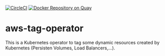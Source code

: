 [![CircleCI](https://circleci.com/gh/giantswarm/aws-tag-operator.svg?&style=shield)](https://circleci.com/gh/giantswarm/aws-tag-operator) [![Docker Repository on Quay](https://quay.io/repository/giantswarm/aws-tag-operator/status "Docker Repository on Quay")](https://quay.io/repository/giantswarm/aws-tag-operator)

# aws-tag-operator

This is a Kubernetes operator to tag some dynamic resources created by Kubernetes (Persisten Volumes, Load Balancers,...).

